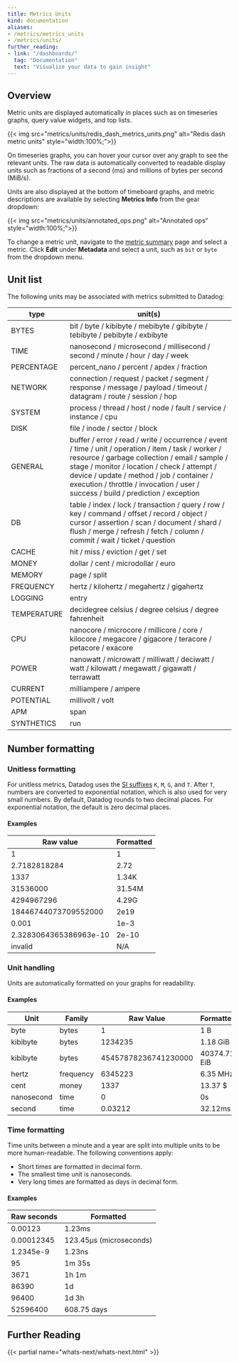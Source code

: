 ```yaml
---
title: Metrics Units
kind: documentation
aliases:
- /metrics/metrics_units
- /metrics/units/
further_reading:
- link: "/dashboards/"
  tag: "Documentation"
  text: "Visualize your data to gain insight"
---
```


## Overview

Metric units are displayed automatically in places such as on timeseries graphs, query value widgets, and top lists.

{{< img src="metrics/units/redis_dash_metrics_units.png" alt="Redis dash metric units"  style="width:100%;">}}

On timeseries graphs, you can hover your cursor over any graph to see the relevant units. The raw data is automatically converted to readable display units such as fractions of a second (ms) and millions of bytes per second (MiB/s).

Units are also displayed at the bottom of timeboard graphs, and metric descriptions are available by selecting **Metrics Info** from the gear dropdown:

{{< img src="metrics/units/annotated_ops.png" alt="Annotated ops"  style="width:100%;">}}

To change a metric unit, navigate to the [metric summary][1] page and select a metric. Click **Edit** under **Metadata** and select a unit, such as `bit` or `byte` from the dropdown menu.

## Unit list

The following units may be associated with metrics submitted to Datadog:

| type        | unit(s)                                                                                                                                                                                                                                                                                                                    |
|-------------|----------------------------------------------------------------------------------------------------------------------------------------------------------------------------------------------------------------------------------------------------------------------------------------------------------------------------|
| BYTES       | bit / byte / kibibyte / mebibyte / gibibyte / tebibyte / pebibyte / exbibyte                                                                                                                                                                                                                                               |
| TIME        | nanosecond / microsecond / millisecond / second / minute / hour / day / week                                                                                                                                                                                                                                               |
| PERCENTAGE  | percent_nano / percent / apdex / fraction                                                                                                                                                                                                                                                                                  |
| NETWORK     | connection / request / packet / segment / response / message / payload / timeout / datagram / route / session / hop                                                                                                                                                                                                             |
| SYSTEM      | process / thread / host / node / fault / service / instance / cpu                                                                                                                                                                                                                                                          |
| DISK        | file / inode / sector / block                                                                                                                                                                                                                                                                                              |
| GENERAL     | buffer / error / read / write / occurrence / event / time / unit / operation / item / task / worker / resource / garbage collection / email / sample / stage / monitor / location / check / attempt / device / update / method / job / container / execution / throttle / invocation / user / success / build / prediction / exception |
| DB          | table / index / lock / transaction / query / row / key / command / offset / record / object / cursor / assertion / scan / document / shard / flush / merge / refresh / fetch / column / commit / wait / ticket / question                                                                                                  |
| CACHE       | hit / miss / eviction / get / set                                                                                                                                                                                                                                                                                          |
| MONEY       | dollar / cent / microdollar / euro                                                                                                                                                                                                                                                                                         |
| MEMORY      | page / split                                                                                                                                                                                                                                                                                                               |
| FREQUENCY   | hertz / kilohertz / megahertz / gigahertz                                                                                                                                                                                                                                                                                  |
| LOGGING     | entry                                                                                                                                                                                                                                                                                                                      |
| TEMPERATURE | decidegree celsius / degree celsius / degree fahrenheit                                                                                                                                                                                                                                                                    |
| CPU         | nanocore / microcore / millicore / core / kilocore / megacore / gigacore / teracore / petacore / exacore                                                                                                                                                                                                                   |
| POWER       | nanowatt / microwatt / milliwatt / deciwatt / watt / kilowatt / megawatt / gigawatt / terrawatt                                                                                                                                                                                                                            |
| CURRENT     | milliampere / ampere                                                                                                                                                                                                                                                                                                       |
| POTENTIAL   | millivolt / volt                                                                                                                                                                                                                                                                                                           |
| APM         | span                                                                                                                                                                                                                                                                                                                       |
| SYNTHETICS  | run                                                                                                                                                                                                                                                                                                                        |

## Number formatting

### Unitless formatting

For unitless metrics, Datadog uses the [SI suffixes][2] `K`, `M`, `G`, and `T`. After `T`, numbers are converted to exponential notation, which is also used for very small numbers. By default, Datadog rounds to two decimal places. For exponential notation, the default is zero decimal places.

#### Examples

| Raw value              | Formatted |
|------------------------|-----------|
| 1                      | 1         |
| 2.7182818284           | 2.72      |
| 1337                   | 1.34K     |
| 31536000               | 31.54M    |
| 4294967296             | 4.29G     |
| 18446744073709552000   | 2e19      |
| 0.001                  | 1e-3      |
| 2.3283064365386963e-10 | 2e-10     |
| invalid                | N/A       |

### Unit handling

Units are automatically formatted on your graphs for readability.

#### Examples

| Unit       | Family    | Raw Value            | Formatted    |
|------------|-----------|----------------------|--------------|
| byte       | bytes     | 1                    | 1 B          |
| kibibyte   | bytes     | 1234235              | 1.18 GiB     |
| kibibyte   | bytes     | 45457878236741230000 | 40374.71 EiB |
| hertz      | frequency | 6345223              | 6.35 MHz     |
| cent       | money     | 1337                 | 13.37 $      |
| nanosecond | time      | 0                    | 0s           |
| second     | time      | 0.03212              | 32.12ms      |

### Time formatting

Time units between a minute and a year are split into multiple units to be more human-readable. The following conventions apply:

- Short times are formatted in decimal form.
- The smallest time unit is nanoseconds.
- Very long times are formatted as days in decimal form.


#### Examples

| Raw seconds | Formatted               |
|-------------|-------------------------|
| 0.00123     | 1.23ms                  |
| 0.00012345  | 123.45μs (microseconds) |
| 1.2345e-9   | 1.23ns                  |
| 95          | 1m 35s                  |
| 3671        | 1h 1m                   |
| 86390       | 1d                      |
| 96400       | 1d 3h                   |
| 52596400    | 608.75 days             |


## Further Reading

{{< partial name="whats-next/whats-next.html" >}}

[1]: https://app.datadoghq.com/metric/summary
[2]: https://en.wikipedia.org/wiki/International_System_of_Units
